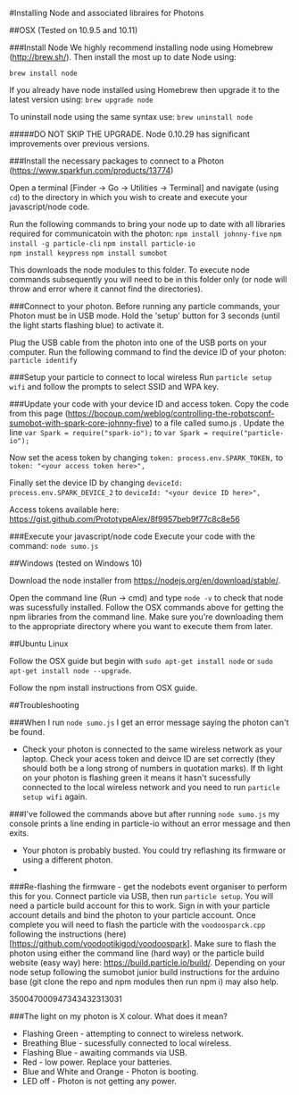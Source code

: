 #Installing Node and associated libraires for Photons

##OSX (Tested on 10.9.5 and 10.11)

###Install Node
We highly recommend installing node using Homebrew (http://brew.sh/).
Then install the most up to date Node using:

```brew install node```

If you already have node installed using Homebrew then upgrade it to the latest version using:
```brew upgrade node```

To uninstall node using the same syntax use:
```brew uninstall node```

#####DO NOT SKIP THE UPGRADE. Node 0.10.29 has significant improvements over previous versions.

###Install the necessary packages to connect to a Photon (https://www.sparkfun.com/products/13774)

Open a terminal [Finder -> Go -> Utilities -> Terminal] and navigate (using ```cd```) to the directory in which you wish to create and execute your javascript/node code.

Run the following commands to bring your node up to date with all libraries required for communicatoin with the photon:
```npm install johnny-five```
```npm install -g particle-cli```
```npm install particle-io```    
```npm install keypress```
```npm install sumobot```

This downloads the node modules to this folder. To execute node commands subsequently you will need to be in this folder only (or node will throw and error where it cannot find the directories).

###Connect to your photon.
Before running any particle commands, your Photon must be in USB mode. Hold the 'setup' button for 3 seconds (until the light starts flashing blue) to activate it.

Plug the USB cable from the photon into one of the USB ports on your computer. Run the following command to find the device ID of your photon:
```particle identify```

###Setup your particle to connect to local wireless
Run ```particle setup wifi``` and follow the prompts to select SSID and WPA key.

###Update your code with your device ID and access token.
Copy the code from this page (https://bocoup.com/weblog/controlling-the-robotsconf-sumobot-with-spark-core-johnny-five) to a file called sumo.js .
Update the line ```var Spark = require("spark-io");``` to ```var Spark = require("particle-io");```

Now set the acess token by changing ```token: process.env.SPARK_TOKEN,``` to ```token: "<your access token here>",```

Finally set the device ID by changing ```deviceId: process.env.SPARK_DEVICE_2``` to ```deviceId: "<your device ID here>",```

Access tokens available here: https://gist.github.com/PrototypeAlex/8f9957beb9f77c8c8e56

###Execute your javascript/node code
Execute your code with the command:
```node sumo.js```

##Windows (tested on Windows 10) 

Download the node installer from https://nodejs.org/en/download/stable/.

Open the command line (Run -> cmd) and type ```node -v``` to check that node was sucessfully installed.
Follow the OSX commands above for getting the npm libraries from the command line.
Make sure you're downloading them to the appropriate directory where you want to execute them from later.

##Ubuntu Linux

Follow the OSX guide but begin with
```sudo apt-get install node``` or ```sudo apt-get install node --upgrade```. 

Follow the npm install instructions from OSX guide.


##Troubleshooting

###When I run ```node sumo.js``` I get an error message saying the photon can't be found.
- Check your photon is connected to the same wireless network as your laptop. Check your acess token and deivce ID are set correctly (they should both be a long strong of numbers in quotation marks). If th light on your photon is flashing green it means it hasn't sucessfully connected to the local wireless network and you need to run ```particle setup wifi``` again.

###I've followed the commands above but after running ```node sumo.js``` my console prints a line ending in particle-io without an error message and then exits.
- Your photon is probably busted. You could try reflashing its firmware or using a different photon. 
- 
###Re-flashing the firmware - get the nodebots event organiser to perform this for you.
Connect particle via USB, then run `particle setup`. You will need a particle build account for this to work. Sign in with your particle account details and bind the photon to your particle account. Once complete you will need to flash the particle with the `voodoosparck.cpp` following the instructions (here)[https://github.com/voodootikigod/voodoospark]. Make sure to flash the photon using either the command line (hard way) or the particle build website (easy way) here: https://build.particle.io/build/. Depending on your node setup following the sumobot junior build instructions for the arduino base (git clone the repo and npm modules then run npm i) may also help. 

350047000947343432313031


###The light on my photon is X colour. What does it mean?
- Flashing Green - attempting to connect to  wireless network.
- Breathing Blue - sucessfully connected to local wireless.
- Flashing Blue - awaiting commands via USB.
- Red - low power. Replace your batteries.
- Blue and White and Orange - Photon is booting.
- LED off - Photon is not getting any power.


